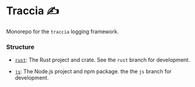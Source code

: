 # Traccia ✍️

Monorepo for the `traccia` logging framework.

### Structure

- [`rust`](/rust/): The Rust project and crate. See the `rust` branch for development.

- [`js`](/js/): The Node.js project and npm package. the the `js` branch for development.

